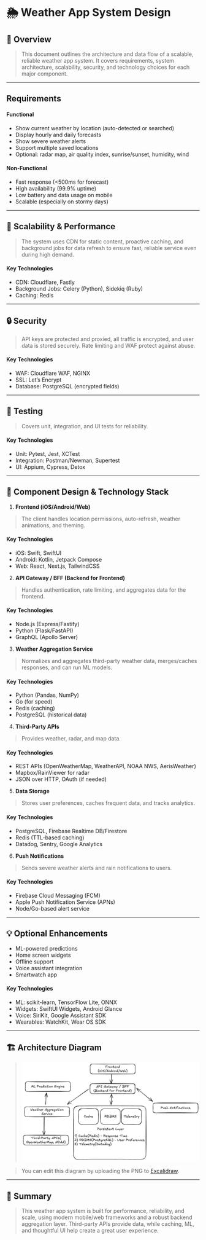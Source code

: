 # 🌦️ Weather App System Design

## 🧠 Overview

> This document outlines the architecture and data flow of a scalable, reliable weather app system. It covers requirements, system architecture, scalability, security, and technology choices for each major component.

---

## Requirements

#### Functional
- Show current weather by location (auto-detected or searched)
- Display hourly and daily forecasts
- Show severe weather alerts
- Support multiple saved locations
- Optional: radar map, air quality index, sunrise/sunset, humidity, wind

#### Non-Functional
- Fast response (<500ms for forecast)
- High availability (99.9% uptime)
- Low battery and data usage on mobile
- Scalable (especially on stormy days)

---

## 🚀 Scalability & Performance

> The system uses CDN for static content, proactive caching, and background jobs for data refresh to ensure fast, reliable service even during high demand.

#### Key Technologies
- CDN: Cloudflare, Fastly
- Background Jobs: Celery (Python), Sidekiq (Ruby)
- Caching: Redis

---

## 🔒 Security

> API keys are protected and proxied, all traffic is encrypted, and user data is stored securely. Rate limiting and WAF protect against abuse.

#### Key Technologies
- WAF: Cloudflare WAF, NGINX
- SSL: Let’s Encrypt
- Database: PostgreSQL (encrypted fields)

---

## 🧪 Testing

> Covers unit, integration, and UI tests for reliability.

#### Key Technologies
- Unit: Pytest, Jest, XCTest
- Integration: Postman/Newman, Supertest
- UI: Appium, Cypress, Detox

---

## 🧩 Component Design & Technology Stack

1. **Frontend (iOS/Android/Web)**
> The client handles location permissions, auto-refresh, weather animations, and theming.
   
#### Key Technologies
   - iOS: Swift, SwiftUI
   - Android: Kotlin, Jetpack Compose
   - Web: React, Next.js, TailwindCSS

2. **API Gateway / BFF (Backend for Frontend)**
> Handles authentication, rate limiting, and aggregates data for the frontend.
   
#### Key Technologies
   - Node.js (Express/Fastify)
   - Python (Flask/FastAPI)
   - GraphQL (Apollo Server)

3. **Weather Aggregation Service**
> Normalizes and aggregates third-party weather data, merges/caches responses, and can run ML models.
   
#### Key Technologies
   - Python (Pandas, NumPy)
   - Go (for speed)
   - Redis (caching)
   - PostgreSQL (historical data)

4. **Third-Party APIs**
> Provides weather, radar, and map data.
   
#### Key Technologies
   - REST APIs (OpenWeatherMap, WeatherAPI, NOAA NWS, AerisWeather)
   - Mapbox/RainViewer for radar
   - JSON over HTTP, OAuth (if needed)

5. **Data Storage**
> Stores user preferences, caches frequent data, and tracks analytics.
   
#### Key Technologies
   - PostgreSQL, Firebase Realtime DB/Firestore
   - Redis (TTL-based caching)
   - Datadog, Sentry, Google Analytics

6. **Push Notifications**
> Sends severe weather alerts and rain notifications to users.
   
#### Key Technologies
   - Firebase Cloud Messaging (FCM)
   - Apple Push Notification Service (APNs)
   - Node/Go-based alert service

---

## 💡 Optional Enhancements
- ML-powered predictions
- Home screen widgets
- Offline support
- Voice assistant integration
- Smartwatch app

#### Key Technologies
- ML: scikit-learn, TensorFlow Lite, ONNX
- Widgets: SwiftUI Widgets, Android Glance
- Voice: SiriKit, Google Assistant SDK
- Wearables: WatchKit, Wear OS SDK

---

## 🏗️ Architecture Diagram

> ![Weather App System Diagram](weather-app.excalidraw.png)

> You can edit this diagram by uploading the PNG to [Excalidraw](https://excalidraw.com).

---

## 📝 Summary

> This weather app system is built for performance, reliability, and scale, using modern mobile/web frameworks and a robust backend aggregation layer. Third-party APIs provide data, while caching, ML, and thoughtful UI help create a great user experience.

